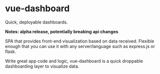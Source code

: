 # vue-dashboard

Quick, deployable dashboards. 

**Notes: alpha release, potentially breaking api changes**

SPA that provides front-end visualization based on data received. Flexible enough that you can use it with any server/language such as express.js or flask. 

Write great app code and logic, vue-dashboard is a quick droppable dashboarding layer to visualize data.